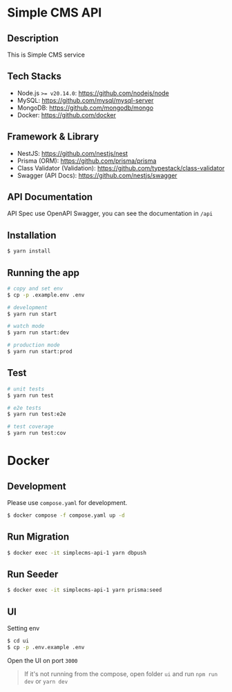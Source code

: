 # Simple CMS API

## Description
This is Simple CMS service
 
## Tech Stacks
- Node.js `>= v20.14.0`: https://github.com/nodejs/node
- MySQL:  https://github.com/mysql/mysql-server
- MongoDB: https://github.com/mongodb/mongo
- Docker: https://github.com/docker

## Framework & Library
- NestJS: https://github.com/nestjs/nest
- Prisma (ORM): https://github.com/prisma/prisma
- Class Validator (Validation): https://github.com/typestack/class-validator
- Swagger (API Docs): https://github.com/nestjs/swagger

## API Documentation
API Spec use OpenAPI Swagger, you can see the documentation in `/api`

## Installation

```bash
$ yarn install
```

## Running the app

```bash
# copy and set env
$ cp -p .example.env .env

# development
$ yarn run start

# watch mode
$ yarn run start:dev

# production mode
$ yarn run start:prod
```

## Test

```bash
# unit tests
$ yarn run test

# e2e tests
$ yarn run test:e2e

# test coverage
$ yarn run test:cov
```

# Docker

## Development

Please use `compose.yaml` for development.
  
```bash
$ docker compose -f compose.yaml up -d
```

## Run Migration
```sh
$ docker exec -it simplecms-api-1 yarn dbpush
```

## Run Seeder
```sh
$ docker exec -it simplecms-api-1 yarn prisma:seed
```

## UI
Setting env
```sh
$ cd ui
$ cp -p .env.example .env
```

Open the UI on port `3000`
> If it's not running from the compose, open folder `ui` and run `npm run dev` or `yarn dev`
